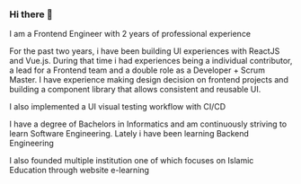### Hi there 👋
I am a Frontend Engineer with 2 years of professional experience

For the past two years, i have been building UI experiences with ReactJS and Vue.js. During that time i had experiences being a individual contributor, a lead for a Frontend team and a double role as a Developer + Scrum Master. I have experience making design decision on frontend projects and building a component library that allows consistent and reusable UI.

I also implemented a UI visual testing workflow with CI/CD

I have a degree of Bachelors in Informatics and am continuously striving to learn Software Engineering. Lately i have been learning Backend Engineering

I also founded multiple institution one of which focuses on Islamic Education through website e-learning
